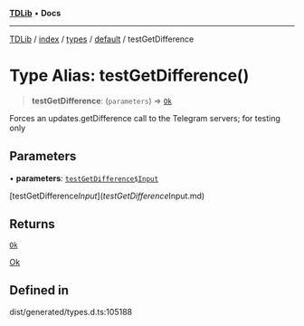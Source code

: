 [**TDLib**](../../../../../../README.md) • **Docs**

***

[TDLib](../../../../../../modules.md) / [index](../../../../../README.md) / [types](../../../README.md) / [default](../README.md) / testGetDifference

# Type Alias: testGetDifference()

> **testGetDifference**: (`parameters`) => [`Ok`](Ok-1.md)

Forces an updates.getDifference call to the Telegram servers; for testing only

## Parameters

• **parameters**: [`testGetDifference$Input`](testGetDifference$Input.md)

[testGetDifference$Input](testGetDifference$Input.md)

## Returns

[`Ok`](Ok-1.md)

[Ok](Ok-1.md)

## Defined in

dist/generated/types.d.ts:105188
